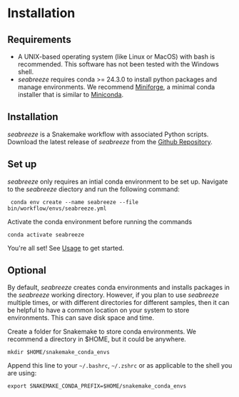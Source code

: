 # Installation

## Requirements
- A UNIX-based operating system (like Linux or MacOS) with bash is recommended. This software has not been tested with the Windows shell. 
- _seabreeze_ requires conda >= 24.3.0 to install python packages and manage environments. We recommend [Miniforge](https://github.com/conda-forge/miniforge), a minimal conda installer that is similar to [Miniconda](https://docs.anaconda.com/miniconda/). 

## Installation
_seabreeze_ is a Snakemake workflow with associated Python scripts. Download the latest release of _seabreeze_ from the [Github Repository](https://github.com/barricklab/seabreeze/releases).

## Set up
_seabreeze_ only requires an intial conda environment to be set up. Navigate to the _seabreeze_ diectory and run the following command:
```
 conda env create --name seabreeze --file bin/workflow/envs/seabreeze.yml
```

Activate the conda environment before running the commands

```
conda activate seabreeze
```

You're all set! See [Usage](usage.md) to get started.

## Optional
By default, _seabreeze_ creates conda environments and installs packages in the _seabreeze_ working directory. However, if you plan to use _seabreeze_ multiple times, or with different directories for different samples, then it can be helpful to have a common location on your system to store environments. This can save disk space and time. 

Create a folder for Snakemake to store conda environments. We recommend a directory in $HOME, but it could be anywhere.
```
mkdir $HOME/snakemake_conda_envs
```

Append this line to your `~/.bashrc`, `~/.zshrc` or as applicable to the shell you are using:
```
export SNAKEMAKE_CONDA_PREFIX=$HOME/snakemake_conda_envs
```
   


